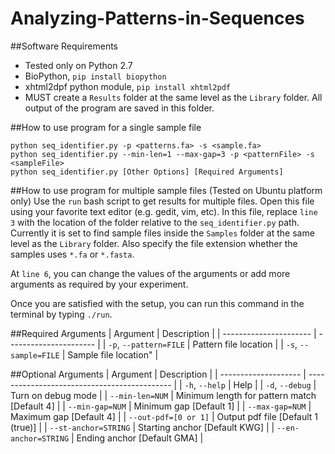 Analyzing-Patterns-in-Sequences
===============================

##Software Requirements
* Tested only on Python 2.7
* BioPython, `pip install biopython`
* xhtml2dpf python module, `pip install xhtml2pdf`
* MUST create a `Results` folder at the same level as the `Library` folder. All output of the program are saved in this folder.

##How to use program for a single sample file
```
python seq_identifier.py -p <patterns.fa> -s <sample.fa>
python seq_identifier.py --min-len=1 --max-gap=3 -p <patternFile> -s <sampleFile>
python seq_identifier.py [Other Options] [Required Arguments]
```

##How to use program for multiple sample files (Tested on Ubuntu platform only)
Use the `run` bash script to get results for multiple files. Open this file using your favorite text editor (e.g. gedit, vim, etc). In this file, replace `line 3` with the location of the folder relative to the `seq_identifier.py` path. Currently it is set to find sample files inside the `Samples` folder at the same level as the `Library` folder. Also specify the file extension whether the samples uses `*.fa` or `*.fasta`.

At `line 6`, you can change the values of the arguments or add more arguments as required by your experiment.

Once you are satisfied with the setup, you can run this command in the terminal by typing `./run`.

##Required Arguments
| Argument               | Description            |
| ---------------------- | ---------------------- |
| `-p`, `--pattern=FILE` | Pattern file location  |
| `-s`, `--sample=FILE`  | Sample file location"  |

##Optional Arguments
| Argument             | Description                                  |
| -------------------- | -------------------------------------------- |
| `-h`, `--help`       | Help                                         |
| `-d`, `--debug`      | Turn on debug mode                           |
| `--min-len=NUM`      | Minimum length for pattern match [Default 4] |
| `--min-gap=NUM`      | Minimum gap [Default 1]                      |
| `--max-gap=NUM`      | Maximum gap [Default 4]                      |
| `--out-pdf=[0 or 1]` | Output pdf file [Default 1 (true)]           |
| `--st-anchor=STRING` | Starting anchor [Default KWG]                |
| `--en-anchor=STRING` | Ending anchor [Default GMA]                  |
